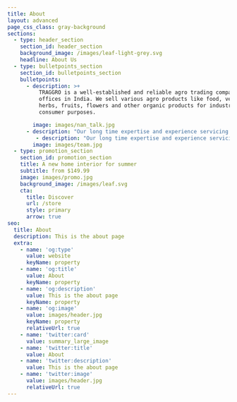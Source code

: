 ```yaml
---
title: About
layout: advanced
page_css_class: gray-background
sections:
  - type: header_section
    section_id: header_section
    background_image: /images/leaf-light-grey.svg
    headline: About Us
  - type: bulletpoints_section
    section_id: bulletpoints_section
    bulletpoints:
      - description: >+
          TRAGGRO is a well-established and reliable agro trading company with
          offices in India. We sell various agro products like food, vegetables,
          herbs, fruits, flowers and other organic products for industrial and
          consumer purposes.

        image: images/nan_talk.jpg
      - description: "Our long time expertise and experience servicing the domestic market have helped us establish deep roots in the market of India. Rest assured that we can help you bring the best deals for your organization. It’s proven by our satisfied clients.Our services will help you expand your business coverage and compete with different international sellers.\n"
         - description: "Our long time expertise and experience servicing the domestic market have helped us establish deep roots in the market of India. Rest assured that we can help you bring the best deals for your organization. It’s proven by our satisfied clients.Our services will help you expand your business coverage and compete with different international sellers.\n"
        image: images/team.jpg
  - type: promotion_section
    section_id: promotion_section
    title: A new home interior for summer
    subtitle: from $149.99
    image: images/promo.jpg
    background_image: /images/leaf.svg
    cta:
      title: Discover
      url: /store
      style: primary
      arrow: true
seo:
  title: About
  description: This is the about page
  extra:
    - name: 'og:type'
      value: website
      keyName: property
    - name: 'og:title'
      value: About
      keyName: property
    - name: 'og:description'
      value: This is the about page
      keyName: property
    - name: 'og:image'
      value: images/header.jpg
      keyName: property
      relativeUrl: true
    - name: 'twitter:card'
      value: summary_large_image
    - name: 'twitter:title'
      value: About
    - name: 'twitter:description'
      value: This is the about page
    - name: 'twitter:image'
      value: images/header.jpg
      relativeUrl: true
---
```

